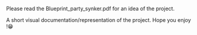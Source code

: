 Please read the Blueprint_party_synker.pdf for an idea of the project.

A short visual documentation/representation of the project. Hope you enjoy !😁
